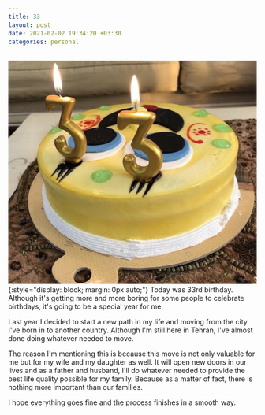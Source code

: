 ```yaml
---
title: 33
layout: post
date: 2021-02-02 19:34:20 +03:30
categories: personal
---
```


![33](/assets/images/33.jpg){:style="display: block; margin: 0px auto;"}
Today was 33rd birthday. Although it's getting more and more boring for some people to celebrate birthdays, it's going to be a special year for me.

Last year I decided to start a new path in my life and moving from the city I've born in to another country. Although I'm still here in Tehran, I've almost done doing whatever needed to move.

The reason I'm mentioning this is because this move is not only valuable for me but for my wife and my daughter as well. It will open new doors in our lives and as a father and husband, I'll do whatever needed to provide the best life quality possible for my family. Because as a matter of fact, there is nothing more important than our families.

I hope everything goes fine and the process finishes in a smooth way.
